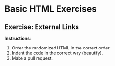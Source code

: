 # Basic HTML Exercises

## Exercise: External Links

**Instructions**:

1) Order the randomized HTML in the correct order. 
2) Indent the code in the correct way (beautify). 
3) Make a pull request. 
